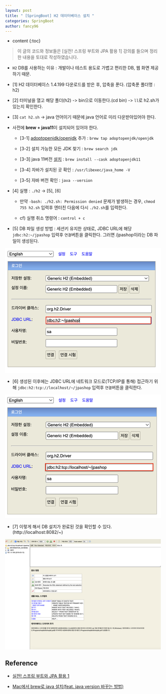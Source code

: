 ```yaml
---
layout: post
title: " [SpringBoot] H2 데이터베이스 설치 "
categories: SpringBoot
author: fancy96
---
```

* content
{:toc}

> 이 글의 코드와 정보들은 [실전! 스프링 부트와 JPA 활용 1] 강의를 들으며 정리한 내용을 토대로 작성하였습니다.

* `H2` DB를 사용하는 이유 : 개발이나 테스트 용도로 가볍고 편리한 DB, 웹 화면 제공하기 때문.

* [1] H2 데이터베이스 1.4.199 다운로드를 받은 후, 압축을 푼다. (압축푼 폴더명 : h2)

* [2] 터미널을 열고 해당 폴더(h2) -> bin으로 이동한다.(cd bin) -> `ll`로 h2.sh가 있는지 확인한다.

* [3] `cat h2.sh` -> java 언어이기 때문에 java 언어로 미리 다운받아있어야 한다.

* 사전에 **brew + java11**이 설치되어 있어야 한다. 

    * [3-1] [adoptopenjdk/openjdk](https://github.com/AdoptOpenJDK/homebrew-openjdk) 추가 : `brew tap adoptopenjdk/openjdk`
  
    * [3-2] 설치 가능한 모든 JDK 찾기 : `brew search jdk`

    * [3-3] java 11버전 [설치](https://formulae.brew.sh/cask/adoptopenjdk#default) : `brew install --cask adoptopenjdk11`

    * [3-4] 자바가 설치된 곳 확인 : `/usr/libexec/java_home -V`

    * [3-5] 자바 버전 확인 : `java --version`

* [4] 실행 : `./h2` -> [5], [6]

    * 만약 `-bash: ./h2.sh: Permission denied` 문제가 발생하는 경우, `chmod 755 h2.sh` 입력후 엔터친 다음에 다시 `./h2.sh`를 입력한다.

    * cf) 실행 취소 명령어 : `control + c`

* [5] DB 파일 생성 방법 : 세션키 유지한 상태로, JDBC URL에 해당 `jdbc:h2:~/jpashop` 입력후 `연결`버튼을 클릭한다. 그러면 /jpashop이라는 DB 파일이 생성된다. 

![](/assets/img/springboot/springboot-h2-db-install-1.png)

* [6] 생성된 이후에는 JDBC URL에 네트워크 모드로(TCP/IP를 통해) 접근하기 위해 `jdbc:h2:tcp://localhost/~/jpashop` 입력후 `연결`버튼을 클릭한다.

![](/assets/img/springboot/springboot-h2-db-install-2.png)

* [7] 이렇게 해서 DB 설치가 완료된 것을 확인할 수 있다. (http://localhost:8082/~)

![](/assets/img/springboot/springboot-h2-db-install-3.png)

## Reference

* [실전! 스프링 부트와 JPA 활용 1](https://www.inflearn.com/course/%EC%8A%A4%ED%94%84%EB%A7%81%EB%B6%80%ED%8A%B8-JPA-%ED%99%9C%EC%9A%A9-1/)

* [Mac에서 brew로 java 설치(feat. java version 바꾸는 방법)](https://llighter.github.io/install-java-on-mac/)